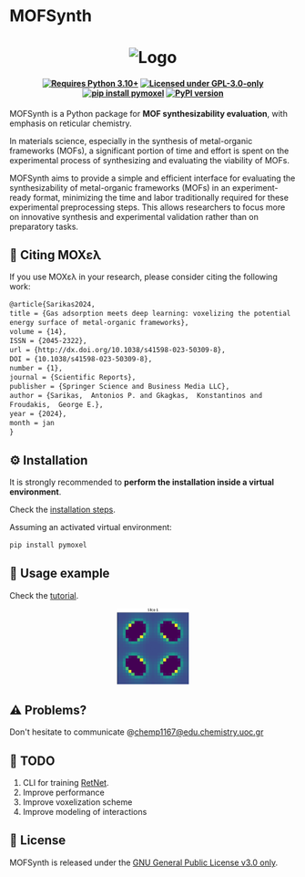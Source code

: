 # MOFSynth
<h1 align="center">
  <img alt="Logo" src="https://github.com/livaschar/mofsynth/blob/0.2/docs/images/synth_logo_cropped.png" style="width: 300px;"/>
</h1>


<h4 align="center">

[![Requires Python 3.10+](https://img.shields.io/badge/Python-3.10%2B-blue?logo=python&logoColor=yellow&label=Python&labelColor=black&color=blue)](https://www.python.org/downloads/)
[![Licensed under GPL-3.0-only](https://img.shields.io/badge/GPL--3.0--only-gold?label=License&labelColor=black)](https://spdx.org/licenses/GPL-3.0-only.html)
[![pip install pymoxel](https://img.shields.io/badge/install-blue?logo=pypi&logoColor=yellow&label=PyPI&labelColor=black)](https://pypi.org/project/pymoxel/)
[![PyPI version](https://badge.fury.io/py/pymoxel.svg)](https://badge.fury.io/py/pymoxel)

</h4>

MOFSynth is a Python package for **MOF synthesizability evaluation**, with
emphasis on reticular chemistry.

In materials science, especially in the synthesis of metal-organic frameworks (MOFs),
a significant portion of time and effort is spent on the experimental process of synthesizing
and evaluating the viability of MOFs.

MOFSynth aims to provide a simple and efficient interface for evaluating
the synthesizability of metal-organic frameworks (MOFs) in an experiment-ready format,
minimizing the time and labor traditionally required for these experimental preprocessing steps.
This allows researchers to focus more on innovative synthesis and experimental validation
rather than on preparatory tasks.

## 📰 Citing MOXελ
If you use ΜΟΧελ in your research, please consider citing the following work:

    @article{Sarikas2024,
    title = {Gas adsorption meets deep learning: voxelizing the potential energy surface of metal-organic frameworks},
    volume = {14},
    ISSN = {2045-2322},
    url = {http://dx.doi.org/10.1038/s41598-023-50309-8},
    DOI = {10.1038/s41598-023-50309-8},
    number = {1},
    journal = {Scientific Reports},
    publisher = {Springer Science and Business Media LLC},
    author = {Sarikas,  Antonios P. and Gkagkas,  Konstantinos and Froudakis,  George E.},
    year = {2024},
    month = jan
    }

## ⚙️  Installation
It is strongly recommended to **perform the installation inside a virtual environment**.

Check the [installation steps](https://moxel.readthedocs.io/en/stable/installation.html).

Assuming an activated virtual environment:
```sh
pip install pymoxel
```

## 📖 Usage example
Check the [tutorial](https://moxel.readthedocs.io/en/stable/tutorial.html).

<p align="center">
  <img alt="Voxels" src="https://raw.githubusercontent.com/adosar/moxel/master/docs/source/images/voxels.gif" width="25%"/>
</p>

## :warning: Problems?
Don't hesitate to communicate @chemp1167@edu.chemistry.uoc.gr

## 📇 TODO
1. CLI for training [RetNet](https://www.nature.com/articles/s41598-023-50309-8).
2. Improve performance
3. Improve voxelization scheme
4. Improve modeling of interactions

## 📑 License
MOFSynth is released under the [GNU General Public License v3.0 only](https://spdx.org/licenses/GPL-3.0-only.html).
